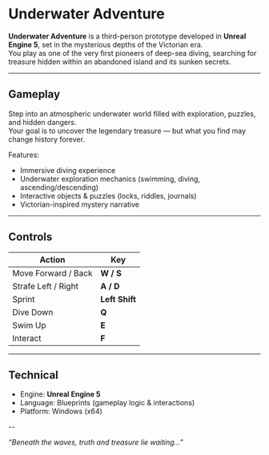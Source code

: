# Underwater Adventure

**Underwater Adventure** is a third-person prototype developed in **Unreal Engine 5**, set in the mysterious depths of the Victorian era.  
You play as one of the very first pioneers of deep-sea diving, searching for treasure hidden within an abandoned island and its sunken secrets.  

---

## Gameplay
Step into an atmospheric underwater world filled with exploration, puzzles, and hidden dangers.  
Your goal is to uncover the legendary treasure — but what you find may change history forever.  

Features:
- Immersive diving experience  
- Underwater exploration mechanics (swimming, diving, ascending/descending)  
- Interactive objects & puzzles (locks, riddles, journals)  
- Victorian-inspired mystery narrative  

---

## Controls

| Action              | Key        |
|---------------------|------------|
| Move Forward / Back | **W / S**  |
| Strafe Left / Right | **A / D**  |
| Sprint              | **Left Shift** |
| Dive Down           | **Q**      |
| Swim Up             | **E**      |
| Interact            | **F**      |

---

## Technical
- Engine: **Unreal Engine 5**  
- Language: Blueprints (gameplay logic & interactions)  
- Platform: Windows (x64)  

--

*“Beneath the waves, truth and treasure lie waiting…”*  
